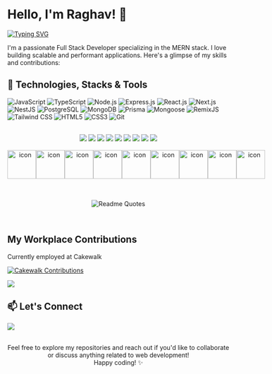 
# Hello, I'm Raghav! 👋

<div>
<a href="https://git.io/typing-svg"><img src="https://readme-typing-svg.demolab.com?font=Fira+Code&pause=200&random=false&width=435&lines=A+Freelancer;A+Software+Developer;A+Designer;A+Full+Stack+Developer" alt="Typing SVG" /></a>
</div>

I'm a passionate Full Stack Developer specializing in the MERN stack. I love building scalable and performant applications. Here's a glimpse of my skills and contributions:

## 🔧 Technologies, Stacks & Tools

![JavaScript](https://img.shields.io/badge/JavaScript-ES6%2B-blue)
![TypeScript](https://img.shields.io/badge/TypeScript-Lang%20of%20Choice-blue)
![Node.js](https://img.shields.io/badge/Node.js-LTS%2B-blue)
![Express.js](https://img.shields.io/badge/Express.js-RESTful%20APIs-blue)
![React.js](https://img.shields.io/badge/React.js-SPA%20Development-blue)
![Next.js](https://img.shields.io/badge/Next.js-SSR%20Applications-blue)
![NestJS](https://img.shields.io/badge/NestJS-Backend%20Framework-blue)
![PostgreSQL](https://img.shields.io/badge/PostgreSQL-Relational%20Database-blue)
![MongoDB](https://img.shields.io/badge/MongoDB-NoSQL%20Database-blue)
![Prisma](https://img.shields.io/badge/Prisma-Database%20Toolkit-blue)
![Mongoose](https://img.shields.io/badge/Mongoose-ODM%20for%20MongoDB-blue)
![RemixJS](https://img.shields.io/badge/RemixJS-Modern%20React%20Framework-blue)
![Tailwind CSS](https://img.shields.io/badge/Tailwind%20CSS-Styling%20Framework-blue)
![HTML5](https://img.shields.io/badge/HTML5-Markup-blue)
![CSS3](https://img.shields.io/badge/CSS3-Styles-blue)
![Git](https://img.shields.io/badge/Git-Version%20Control-blue)
<br />

<br />

<div align="center">
<!--   <img src="https://img.icons8.com/color/48/000000/javascript.png"/> -->
<!--   <img src="https://img.icons8.com/color/48/000000/typescript.png"/> -->
  <img src="https://img.icons8.com/color/48/000000/nodejs.png"/>
<!--   <img src="https://img.icons8.com/color/48/000000/express.png"/> -->
<!--   <img src="https://img.icons8.com/color/48/000000/react-native.png"/> -->
  <img src="https://img.icons8.com/color/48/000000/next.png"/>
  <img src="https://img.icons8.com/color/48/000000/nestjs.png"/>
  <img src="https://img.icons8.com/color/48/000000/postgreesql.png"/>
  <img src="https://img.icons8.com/color/48/000000/mongodb.png"/>
<!--   <img src="https://img.icons8.com/color/48/000000/prisma.png"/> -->
  <img src="https://img.icons8.com/color/48/000000/mongoose.png"/>
<!--   <img src="https://img.icons8.com/color/48/000000/remix-ide.png"/> -->
<!--   <img src="https://img.icons8.com/color/48/000000/tailwind-css.png"/> -->
  <img src="https://img.icons8.com/color/48/000000/html-5.png"/>
  <img src="https://img.icons8.com/color/48/000000/css3.png"/>
  <img src="https://img.icons8.com/color/48/000000/git.png"/>
</div>

<br />

<div align="center" style="display: flex; align-items: center; justify-content: space-around;">
  <img src="https://techstack-generator.vercel.app/js-icon.svg" alt="icon" width="65" height="65" />
  <img src="https://techstack-generator.vercel.app/ts-icon.svg" alt="icon" width="65" height="65" />
  <img src="https://techstack-generator.vercel.app/react-icon.svg" alt="icon" width="65" height="65" />
  <img src="https://techstack-generator.vercel.app/cpp-icon.svg" alt="icon" width="65" height="65" />
  <img src="https://techstack-generator.vercel.app/java-icon.svg" alt="icon" width="65" height="65" />
  <img src="https://techstack-generator.vercel.app/aws-icon.svg" alt="icon" width="65" height="65" />
  <img src="https://techstack-generator.vercel.app/restapi-icon.svg" alt="icon" width="65" height="65" />
  <img src="https://techstack-generator.vercel.app/mysql-icon.svg" alt="icon" width="65" height="65" />
  <img src="https://techstack-generator.vercel.app/docker-icon.svg" alt="icon" width="65" height="65" />
</div>

<br />

<!--
## 🚀 Projects

### [Project 1 Title](link-to-project1)
- Brief description of the project.
- Technologies used: React.js, Node.js, MongoDB.

### [Project 2 Title](link-to-project2)
- Brief description of the project.
- Technologies used: React.js, Express.js, MongoDB.

## 🌱 Open Source Contributions

- [Contribution 1](link-to-contribution1)
- [Contribution 2](link-to-contribution2)

## 📈 GitHub Stats

![Your GitHub Stats](https://github-readme-stats.vercel.app/api?username=raghavcakewalk&show_icons=true&theme=radical)



- [Portfolio Website](https://www.your-portfolio.com/)
- [Twitter](https://twitter.com/your-twitter)

-->


<br />

<p align="center">
<!--   <a href="https://github.com/piyushsuthar/github-readme-quotes" disabled> -->
    <img src="https://quotes-github-readme.vercel.app/api?type=horizontal&theme=dark?theme=algolia" alt="Readme Quotes"/>
<!--   </a> -->
</p>

<br />

## My Workplace Contributions

Currently employed at Cakewalk

[![Cakewalk Contributions](https://img.shields.io/badge/Cakewalk-Contributions-red)](https://github.com/raghavcakewalk)

<img align="center" src="https://github.com/mayankchaudhary26/Cool-Readme-ideas/blob/master/data/productive.gif" height={10} width={10} />
<br>  

## 📫 Let's Connect

[<img src="https://img.icons8.com/color/48/000000/linkedin.png"/>](https://www.linkedin.com/in/raghav-sobti-a73693298)

<br />

<div align="center">
Feel free to explore my repositories and reach out if you'd like to collaborate or discuss anything related to web development!
<div />
Happy coding! ✨
</div>


<!--
**raghavvsobti/raghavvsobti** is a ✨ _special_ ✨ repository because its `README.md` (this file) appears on your GitHub profile.

Here are some ideas to get you started:

- 🔭 I’m currently working on ...
- 🌱 I’m currently learning ...
- 👯 I’m looking to collaborate on ...
- 🤔 I’m looking for help with ...
- 💬 Ask me about ...
- 📫 How to reach me: ...
- 😄 Pronouns: ...
- ⚡ Fun fact: ...
-->
